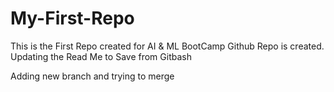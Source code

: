 # My-First-Repo
This is the First Repo created for AI & ML BootCamp 
Github Repo is created.
Updating the Read Me to Save from Gitbash


Adding new branch and trying  to merge 

